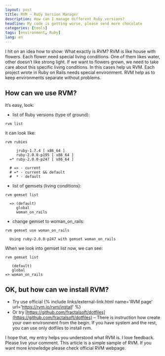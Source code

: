 ```yaml
---
layout: post
title: RVM – Ruby Version Manager
description: How can I manage different Ruby versions?
headline: My code is getting worse, please send more chocolate
categories: [tools]
tags: [environment, Ruby]
lang: en
---
```


I hit on an idea how to show: What exactly is RVM? RVM is like house with flowers. Each flower need special living conditions. One of them likes water, other doesn’t like strong light. If we want to flowers grown, we need to take care about this specific living conditions. In this cases help us RVM. Each project wrote in Ruby on Rails needs special environment. RVM help as to keep environments separate without problems.

## How can we use RVM?

It’s easy, look:

- list of Ruby versions (type of ground):

```shell
rvm list
```

it can look like:

```shell
rvm rubies

     jruby-1.7.4 [ x86_64 ]
     ruby-2.0.0-p195 [ x86_64 ]
  =* ruby-2.0.0-p247 [ x86_64 ]

  # => - current
  # =* - current && default
  #  * - default
```

- list of gemsets (living conditions):

```shell
rvm gemset list

  => (default)
     global
     woman_on_rails
```

- change gemset to woman_on_rails:

```shell
rvm gemset use woman_on_rails

  Using ruby-2.0.0-p247 with gemset woman_on_rails
```

When we look into gemset list now, we can see:

```shell
rvm gemset list

   (default)
   global
=> woman_on_rails
```

## OK, but how can we install RVM?

- Try use official {% include links/external-link.html name='RVM page' url='https://rvm.io/rvm/install' %}
- Or try [https://github.com/fractalsoft/dotfiles](https://github.com/fractalsoft/dotfiles) – There is instruction how create your own environment from the begin. If you have system and the rest, you can use only dotfiles to install rvm.

I hope that, my entry helps you understood what RVM is. I love feedback. Please live your comment.
This article is a simple sample of RVM. If you want more knowledge please check official RVM webpage.
